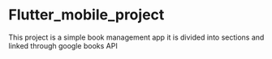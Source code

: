 # Flutter_mobile_project
This project is a simple book management app 
it is divided into sections and linked through google books API
